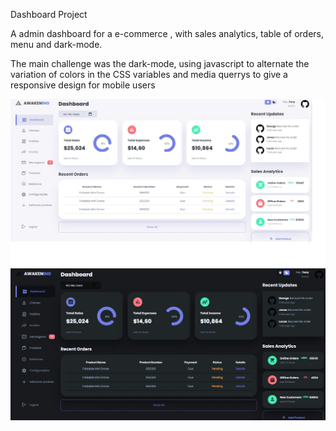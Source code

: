 Dashboard Project

A admin dashboard for a e-commerce , with sales analytics, table of orders, menu and dark-mode.

The main challenge was the dark-mode, using javascript to alternate the variation of colors in the CSS variables and media querrys to give a responsive design for mobile users

<img src="https://raw.githubusercontent.com/nathanzd/admin-painel/main/images/regular.jpg"/>
<img src="https://raw.githubusercontent.com/nathanzd/admin-painel/main/images/dark-mode.jpg"/>
